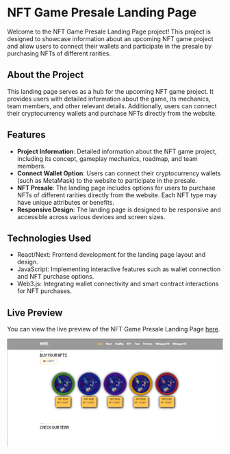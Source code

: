 # NFT Game Presale Landing Page

Welcome to the NFT Game Presale Landing Page project! This project is designed to showcase information about an upcoming NFT game project and allow users to connect their wallets and participate in the presale by purchasing NFTs of different rarities.

## About the Project
This landing page serves as a hub for the upcoming NFT game project. It provides users with detailed information about the game, its mechanics, team members, and other relevant details. Additionally, users can connect their cryptocurrency wallets and purchase NFTs directly from the website.

## Features
- **Project Information**: Detailed information about the NFT game project, including its concept, gameplay mechanics, roadmap, and team members.
- **Connect Wallet Option**: Users can connect their cryptocurrency wallets (such as MetaMask) to the website to participate in the presale.
- **NFT Presale**: The landing page includes options for users to purchase NFTs of different rarities directly from the website. Each NFT type may have unique attributes or benefits.
- **Responsive Design**: The landing page is designed to be responsive and accessible across various devices and screen sizes.

## Technologies Used
- React/Next: Frontend development for the landing page layout and design.
- JavaScript: Implementing interactive features such as wallet connection and NFT purchase options.
- Web3.js: Integrating wallet connectivity and smart contract interactions for NFT purchases.

## Live Preview
You can view the live preview of the NFT Game Presale Landing Page [here](https://example.com).

![Preview photo](previewphoto.png)

